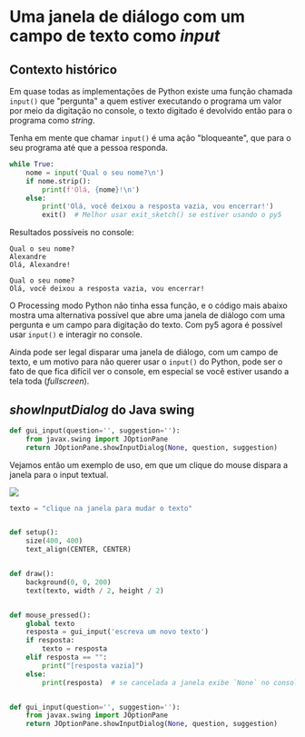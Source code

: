 # Uma janela de diálogo com um campo de texto como *input*

## Contexto histórico

Em quase todas as implementações de Python existe uma função chamada `input()` que "pergunta" a quem estiver executando o programa um valor por meio da digitação no console, o texto digitado é devolvido então para o programa como *string*.

Tenha em mente que chamar `input()` é uma ação "bloqueante", que para o seu programa até que a pessoa responda.

```python
while True:
    nome = input('Qual o seu nome?\n')
    if nome.strip():
        print(f'Olá, {nome}!\n')
    else:
        print('Olá, você deixou a resposta vazia, vou encerrar!')
        exit()  # Melhor usar exit_sketch() se estiver usando o py5
```

Resultados possíveis no console:

```
Qual o seu nome?   
Alexandre
Olá, Alexandre!

Qual o seu nome?   
Olá, você deixou a resposta vazia, vou encerrar!
```

O Processing modo Python não tinha essa função, e o código mais abaixo mostra uma alternativa possível que abre uma janela de diálogo com uma pergunta e um campo para digitação do texto. Com py5 agora é possível usar `input()` e interagir no console.

Ainda pode ser legal  disparar uma janela de diálogo, com um campo de texto, e um motivo para não querer usar o `input()` do Python, pode ser o fato de que fica difícil ver o console, em especial se você estiver usando a tela toda (*fullscreen*).

## *showInputDialog* do Java swing

```python
def gui_input(question='', suggestion=''):
    from javax.swing import JOptionPane
    return JOptionPane.showInputDialog(None, question, suggestion)
```

Vejamos então um exemplo de uso, em que um clique do mouse dispara a janela para o input textual.

![](assets/input_janela.gif)

```python
texto = "clique na janela para mudar o texto"


def setup():
    size(400, 400)
    text_align(CENTER, CENTER)


def draw():
    background(0, 0, 200)
    text(texto, width / 2, height / 2)


def mouse_pressed():
    global texto
    resposta = gui_input('escreva um novo texto')
    if resposta:
        texto = resposta
    elif resposta == "":
        print("[resposta vazia]")
    else:
        print(resposta)  # se cancelada a janela exibe `None` no console


def gui_input(question='', suggestion=''):
    from javax.swing import JOptionPane
    return JOptionPane.showInputDialog(None, question, suggestion)
```
